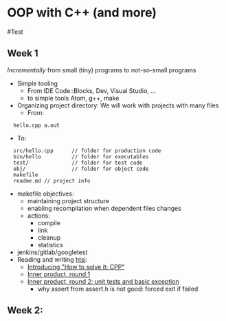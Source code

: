 # OOP with C++ (and more)
#Test
## Week 1

_Incrementally_ from small (tiny) programs to not-so-small programs

- Simple tooling
  - From IDE Code::Blocks, Dev, Visual Studio, ...
  - to simple tools Atom, g++, make
- Organizing project directory: We will work with projects with many files
  - From:
```
  hello.cpp a.out
```
  - To:
```
  src/hello.cpp      // folder for production code
  bin/hello          // folder for executables
  test/              // folder for test code
  obj/               // folder for object code
  makefile
  readme.md // project info
```
  - makefile objectives:
    - maintaining project structure
    - enabling recompilation when dependent files changes
    - actions:
      - compile
      - link
      - cleanup
      - statistics
  - jenkins/gitlab/googletest
- Reading and writing [htsi](http://htsicpp.blogspot.tw/):
  - [Introducing "How to solve it: CPP"](http://htsicpp.blogspot.tw/2014/08/introducing-how-to-solve-it-cpp.html)
  - [Inner product, round 1](http://htsicpp.blogspot.tw/2014/08/inner-product-round-1.html)
  - [Inner product, round 2: unit tests and basic exception](http://htsicpp.blogspot.tw/2014/08/inner-product-round-2-unit-tests-and.html)
    - why assert from assert.h is not good: forced exit if failed

## Week 2:
